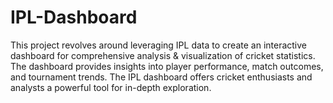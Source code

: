 # IPL-Dashboard
This project revolves around leveraging IPL data to create an interactive dashboard for comprehensive analysis &amp; visualization of cricket statistics. The dashboard provides insights into player performance, match outcomes, and tournament trends. The IPL dashboard offers cricket enthusiasts and analysts a powerful tool for in-depth exploration.
